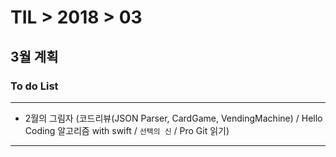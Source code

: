 # TIL > 2018 > 03

## 3월 계획


### To do List

---

- 2월의 그림자 (코드리뷰(JSON Parser, CardGame, VendingMachine) / Hello Coding 알고리즘 with swift / `선택의 신` / Pro Git 읽기)

---
